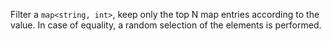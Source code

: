 Filter a `map<string, int>`, keep only the top N map entries according to the value. In case of equality, a random selection of the elements is performed.